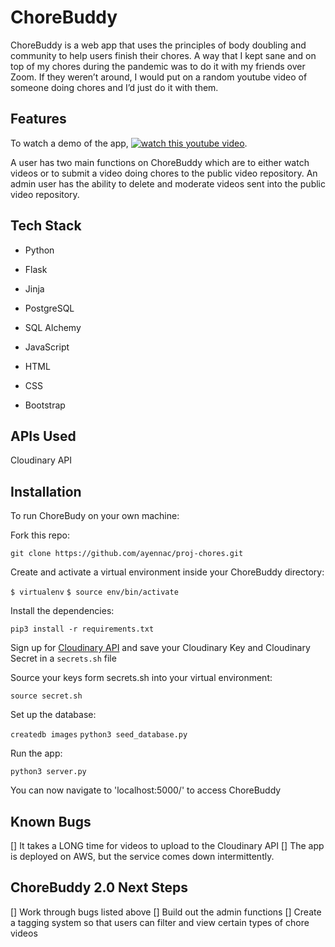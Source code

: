 # ChoreBuddy

ChoreBuddy is a web app that uses the principles of body doubling and community to help users finish their chores.  A way that I kept sane and on top of my chores during the pandemic was to do it with my friends over Zoom. If they weren’t around, I would put on a random youtube video of someone doing chores and I’d just do it with them. 


## Features
To watch a demo of the app, [![watch this youtube video](https://img.youtube.com/vi/3MLRlw7La2M/default.jpg)](https://youtu.be/3MLRlw7La2M). 

A user has two main functions on ChoreBuddy which are to either watch videos or to submit a video doing chores to the public video repository. An admin user has the ability to delete and moderate videos sent into the public video repository. 

## Tech Stack

- Python
- Flask
- Jinja
- PostgreSQL
- SQL Alchemy

- JavaScript
- HTML
- CSS
- Bootstrap

## APIs Used
Cloudinary API

## Installation 
To run ChoreBudy on your own machine: 

Fork this repo:  

`git clone https://github.com/ayennac/proj-chores.git`

Create and activate a virtual environment inside your ChoreBuddy directory:  

`$ virtualenv`
`$ source env/bin/activate`

Install the dependencies:  

`pip3 install -r requirements.txt`

Sign up for [Cloudinary API](https://cloudinary.com/) and save your Cloudinary Key and Cloudinary Secret in a `secrets.sh` file 

Source your keys form secrets.sh into your virtual environment:  

`source secret.sh`

Set up the database:  

`createdb images`
`python3 seed_database.py`

Run the app:  

`python3 server.py`

You can now navigate to 'localhost:5000/' to access ChoreBuddy

## Known Bugs
[] It takes a LONG time for videos to upload to the Cloudinary API
[] The app is deployed on AWS, but the service comes down intermittently.


## ChoreBuddy 2.0 Next Steps
[] Work through bugs listed above 
[] Build out the admin functions 
[] Create a tagging system so that users can filter and view certain types of chore videos



